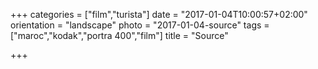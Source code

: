 +++
categories = ["film","turista"]
date = "2017-01-04T10:00:57+02:00"
orientation = "landscape"
photo = "2017-01-04-source"
tags = ["maroc","kodak","portra 400","film"]
title = "Source"

+++
